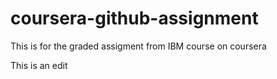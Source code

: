 # coursera-github-assignment
This is for the graded assigment from IBM course on coursera

This is an edit

